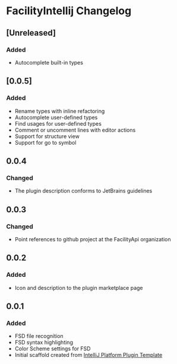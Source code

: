 <!-- Keep a Changelog guide -> https://keepachangelog.com -->

# FacilityIntellij Changelog

## [Unreleased]
### Added
- Autocomplete built-in types

## [0.0.5]
### Added
- Rename types with inline refactoring
- Autocomplete user-defined types
- Find usages for user-defined types
- Comment or uncomment lines with editor actions
- Support for structure view
- Support for go to symbol

## 0.0.4
### Changed
- The plugin description conforms to JetBrains guidelines

## 0.0.3
### Changed
- Point references to github project at the FacilityApi organization

## 0.0.2
### Added
- Icon and description to the plugin marketplace page

## 0.0.1
### Added
- FSD file recognition
- FSD syntax highlighting
- Color Scheme settings for FSD
- Initial scaffold created from [IntelliJ Platform Plugin Template](https://github.com/JetBrains/intellij-platform-plugin-template)